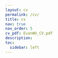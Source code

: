 ```yaml
---
layout: cv
permalink: /cv/
title: cv
nav: true
nav_order: 5
cv_pdf: EvanWU_CV.pdf
description: 
toc:
  sidebar: left
---
```

